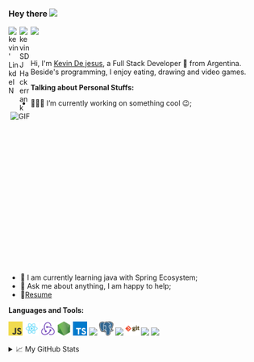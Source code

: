 ### Hey there <img src="https://media.giphy.com/media/hvRJCLFzcasrR4ia7z/giphy.gif" width="25px">
<a href="https://www.linkedin.com/in/kevinDejesus/">
  <img align="left" alt="kevin' LinkdeIN" width="22px" src="https://img.icons8.com/fluency/48/000000/linkedin-2.png" />
</a>
<a href="https://hackerrank.com/abhisheknaiidu/">
  <img align="left" alt="kevinSDJ Hackerrank" width="22px" src="https://img.icons8.com/external-tal-revivo-color-tal-revivo/24/000000/external-hackerrank-is-a-technology-company-that-focuses-on-competitive-programming-logo-color-tal-revivo.png" />
</a>

![](https://visitor-badge.glitch.me/badge?page_id=KevinSDJ.KevinSDJ)

<br />

Hi, I'm [Kevin De jesus](https://portfolio-next-kappa-seven.vercel.app), a Full Stack Developer 🚀 from Argentina. Beside's programming, I enjoy eating, drawing and video games.

  <img align="right" alt="GIF" src="https://github.com/abhisheknaiidu/abhisheknaiidu/blob/master/code.gif?raw=true" width="500" height="320" />
  
**Talking about Personal Stuffs:**

- 👨🏽‍💻 I’m currently working on something cool :wink:;
- 🌱 I am currently learning java with Spring Ecosystem; 
- 💬 Ask me about anything, I am happy to help;
- 📝[Resume](https://drive.google.com/file/d/1obgcQHcW0BZWfLSCiM8lkfolg5EN9Hck/view)

**Languages and Tools:**  

<code><img height="28" src="https://raw.githubusercontent.com/github/explore/80688e429a7d4ef2fca1e82350fe8e3517d3494d/topics/javascript/javascript.png"></code>
<code><img height="28" src="https://raw.githubusercontent.com/github/explore/80688e429a7d4ef2fca1e82350fe8e3517d3494d/topics/react/react.png"></code>
<code><img height="28" src="https://raw.githubusercontent.com/github/explore/5c058a388828bb5fde0bcafd4bc867b5bb3f26f3/topics/redux/redux.png"></code>
<code><img height="28" src="https://raw.githubusercontent.com/github/explore/80688e429a7d4ef2fca1e82350fe8e3517d3494d/topics/nodejs/nodejs.png"></code>
<code><img height="28" src="https://raw.githubusercontent.com/github/explore/80688e429a7d4ef2fca1e82350fe8e3517d3494d/topics/typescript/typescript.png"></code>
<code><img height='28' style='background:transparent;' src="https://img.icons8.com/fluency/48/000000/java-coffee-cup-logo.png"></code>
<code><img height="28" src="https://raw.githubusercontent.com/github/explore/80688e429a7d4ef2fca1e82350fe8e3517d3494d/topics/postgresql/postgresql.png"></code>
<code><img height="28" src="https://img.icons8.com/color/48/000000/spring-logo.png"></code>
<code><img height="28" src="https://raw.githubusercontent.com/github/explore/80688e429a7d4ef2fca1e82350fe8e3517d3494d/topics/git/git.png"></code>
<code><img height="28" src="https://img.icons8.com/fluency/48/000000/docker.png"></code>
<code><img height="28" src="https://img.icons8.com/color/48/000000/python--v1.png"></code>


<details>
<summary>📈 My GitHub Stats</summary>

<p align="center"> <img src="https://github-readme-stats.vercel.app/api?username=KevinSDJ&show_icons=true&theme=gotham" alt="KevinSDJ" />

</details>

